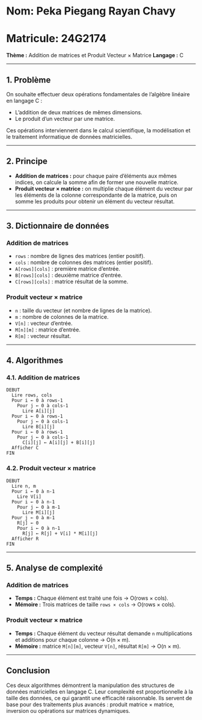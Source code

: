 # Nom: Peka Piegang Rayan Chavy
# Matricule: 24G2174

**Thème :** Addition de matrices et Produit Vecteur × Matrice
**Langage :** C

---

## 1. Problème

On souhaite effectuer deux opérations fondamentales de l’algèbre linéaire en langage C :

* L’addition de deux matrices de mêmes dimensions.
* Le produit d’un vecteur par une matrice.

Ces opérations interviennent dans le calcul scientifique, la modélisation et le traitement informatique de données matricielles.

---

## 2. Principe

* **Addition de matrices :** pour chaque paire d’éléments aux mêmes indices, on calcule la somme afin de former une nouvelle matrice.
* **Produit vecteur × matrice :** on multiplie chaque élément du vecteur par les éléments de la colonne correspondante de la matrice, puis on somme les produits pour obtenir un élément du vecteur résultat.

---

## 3. Dictionnaire de données

### Addition de matrices

* `rows` : nombre de lignes des matrices (entier positif).
* `cols` : nombre de colonnes des matrices (entier positif).
* `A[rows][cols]` : première matrice d’entrée.
* `B[rows][cols]` : deuxième matrice d’entrée.
* `C[rows][cols]` : matrice résultat de la somme.

### Produit vecteur × matrice

* `n` : taille du vecteur (et nombre de lignes de la matrice).
* `m` : nombre de colonnes de la matrice.
* `V[n]` : vecteur d’entrée.
* `M[n][m]` : matrice d’entrée.
* `R[m]` : vecteur résultat.

---

## 4. Algorithmes

### 4.1. Addition de matrices

```
DEBUT
  Lire rows, cols
  Pour i ← 0 à rows-1
    Pour j ← 0 à cols-1
      Lire A[i][j]
  Pour i ← 0 à rows-1
    Pour j ← 0 à cols-1
      Lire B[i][j]
  Pour i ← 0 à rows-1
    Pour j ← 0 à cols-1
      C[i][j] ← A[i][j] + B[i][j]
  Afficher C
FIN
```

### 4.2. Produit vecteur × matrice

```
DEBUT
  Lire n, m
  Pour i ← 0 à n-1
    Lire V[i]
  Pour i ← 0 à n-1
    Pour j ← 0 à m-1
      Lire M[i][j]
  Pour j ← 0 à m-1
    R[j] ← 0
    Pour i ← 0 à n-1
      R[j] ← R[j] + V[i] * M[i][j]
  Afficher R
FIN
```

---

## 5. Analyse de complexité

### Addition de matrices

* **Temps :** Chaque élément est traité une fois → O(rows × cols).
* **Mémoire :** Trois matrices de taille `rows × cols` → O(rows × cols).

### Produit vecteur × matrice

* **Temps :** Chaque élément du vecteur résultat demande `n` multiplications et additions pour chaque colonne → O(n × m).
* **Mémoire :** matrice `M[n][m]`, vecteur `V[n]`, résultat `R[m]` → O(n × m).

---

## Conclusion

Ces deux algorithmes démontrent la manipulation des structures de données matricielles en langage C. Leur complexité est proportionnelle à la taille des données, ce qui garantit une efficacité raisonnable. Ils servent de base pour des traitements plus avancés : produit matrice × matrice, inversion ou opérations sur matrices dynamiques.

